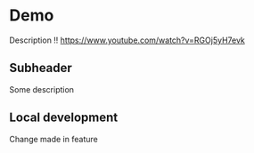 # Demo

Description !!
https://www.youtube.com/watch?v=RGOj5yH7evk

## Subheader

Some description

## Local development

Change made in feature
